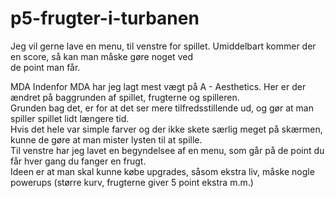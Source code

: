 # p5-frugter-i-turbanen
Jeg vil gerne lave en menu, til venstre for spillet. Umiddelbart kommer der en score, så kan man måske gøre noget ved
<br>
de point man får.
<br>

MDA
Indenfor MDA har jeg lagt mest vægt på A - Aesthetics. Her er der ændret på baggrunden af spillet, frugterne og spilleren.
<br>
Grunden bag det, er for at det ser mere tilfredsstillende ud, og gør at man spiller spillet lidt længere tid.
<br>
Hvis det hele var simple farver og der ikke skete særlig meget på skærmen, kunne de gøre at man mister lysten til at spille.
<br>
Til venstre har jeg lavet en begyndelsee af en menu, som går på de point du får hver gang du fanger en frugt.
<br>
Ideen er at man skal kunne købe upgrades, såsom ekstra liv, måske nogle powerups (større kurv, frugterne giver 5 point ekstra m.m.)
<br>

